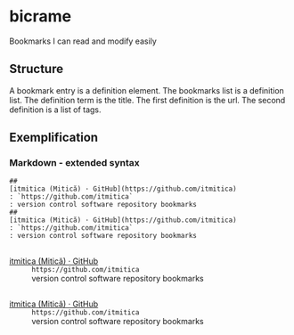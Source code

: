 # bicrame
Bookmarks I can read and modify easily

## Structure
A bookmark entry is a definition element. The bookmarks list is a definition list. The definition term is the title. The first definition is the url. The second definition is a list of tags.

## Exemplification
### Markdown - extended syntax

```
##
[itmitica (Mitică) · GitHub](https://github.com/itmitica)
: `https://github.com/itmitica`
: version control software repository bookmarks
##
[itmitica (Mitică) · GitHub](https://github.com/itmitica)
: `https://github.com/itmitica`
: version control software repository bookmarks
```

<h2></h2>
<dl>
<dt><a href="https://github.com/itmitica">itmitica (Mitică) · GitHub</a></dt>
<dd><code>https://github.com/itmitica</code></dd>
<dd>version control software repository bookmarks</dd>
</dl>
<h2></h2>
<dl>
<dt><a href="https://github.com/itmitica">itmitica (Mitică) · GitHub</a></dt>
<dd><code>https://github.com/itmitica</code></dd>
<dd>version control software repository bookmarks</dd>
</dl>
